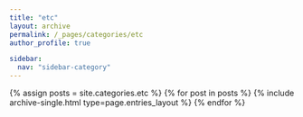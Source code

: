 ```yaml
---
title: "etc"
layout: archive
permalink: /_pages/categories/etc
author_profile: true

sidebar:
  nav: "sidebar-category"
---
```


{% assign posts = site.categories.etc %} {% for post in posts %} {% include archive-single.html type=page.entries_layout %} {% endfor %}